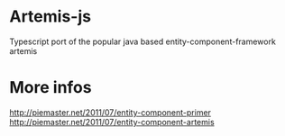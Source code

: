 # Artemis-js 

Typescript port of the popular java based entity-component-framework artemis

# More infos

http://piemaster.net/2011/07/entity-component-primer
http://piemaster.net/2011/07/entity-component-artemis
